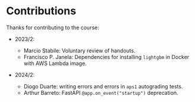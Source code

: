 # Contributions

Thanks for contributing to the course:

- 2023/2:
    - Marcio Stabile: Voluntary review of handouts.
    - Francisco P. Janela: Dependencies for installing `lightgbm` in Docker with AWS Lambda image.

- 2024/2:
    - Diogo Duarte: writing errors and errors in `aps1` autograding tests.
    - Arthur Barreto: FastAPI `@app.on_event("startup")` deprecation.